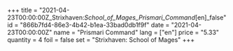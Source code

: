 +++
title = "2021-04-23T00:00:00Z_Strixhaven:_School_of_Mages_Prismari_Command_[en]_false"
id = "866b7fd4-86e3-4b42-b1ea-33bad0db1f9f"
date = "2021-04-23T00:00:00Z"
name = "Prismari Command"
lang = ["en"]
price = "5.33"
quantity = 4
foil = false
set = "Strixhaven: School of Mages"
+++
